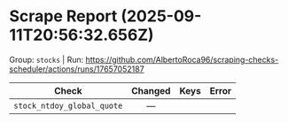 # Scrape Report (2025-09-11T20:56:32.656Z)

Group: `stocks`  |  Run: https://github.com/AlbertoRoca96/scraping-checks-scheduler/actions/runs/17657052187

| Check | Changed | Keys | Error |
|---|:---:|:--|:--|
| `stock_ntdoy_global_quote` | — |  |  |
